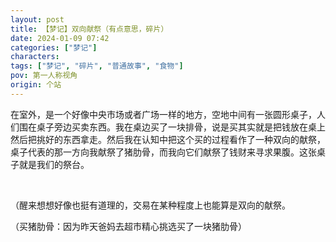 ```yaml
---
layout: post
title: 【梦记】双向献祭（有点意思，碎片）
date: 2024-01-09 07:42
categories: ["梦记"]
characters: 
tags: ["梦记", "碎片", "普通故事", "食物"]
pov: 第一人称视角
origin: 个站
---
```


在室外，是一个好像中央市场或者广场一样的地方，空地中间有一张圆形桌子，人们围在桌子旁边买卖东西。我在桌边买了一块排骨，说是买其实就是把钱放在桌上然后把挑好的东西拿走。然后我在认知中把这个买的过程看作了一种双向的献祭，桌子代表的那一方向我献祭了猪肋骨，而我向它们献祭了钱财来寻求果腹。这张桌子就是我们的祭台。

<br>

（醒来想想好像也挺有道理的，交易在某种程度上也能算是双向的献祭。

（买猪肋骨：因为昨天爸妈去超市精心挑选买了一块猪肋骨）
